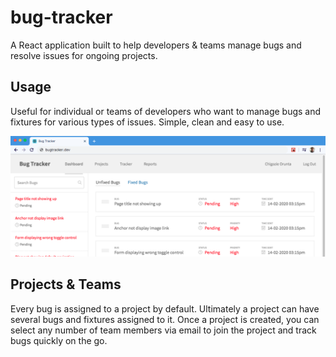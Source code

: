 # bug-tracker

A React application built to help developers & teams manage bugs and resolve issues for ongoing projects.

## Usage

Useful for individual or teams of developers who want to manage bugs and fixtures for various types of issues. Simple, clean and easy to use.

<img src="assets/bug-tracker.png">

## Projects & Teams

Every bug is assigned to a project by default. Ultimately a project can have several bugs and fixtures assigned to it. Once a project is created, you can select any number of team members via email to join the project and track bugs quickly on the go.
